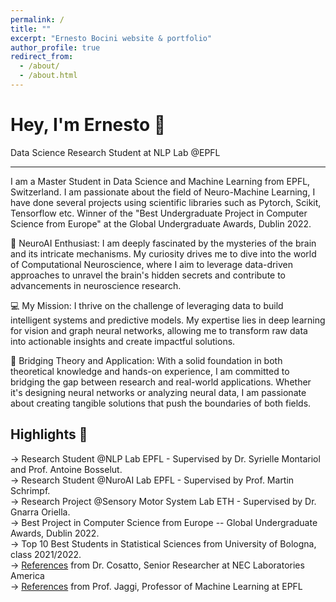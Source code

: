 ```yaml
---
permalink: /
title: ""
excerpt: "Ernesto Bocini website & portfolio"
author_profile: true
redirect_from: 
  - /about/
  - /about.html
---
```

# Hey, I'm Ernesto <span class="wave">👋</span> 
Data Science Research Student at NLP Lab @EPFL<br>

---
I am a Master Student in Data Science and Machine Learning from EPFL, Switzerland. I am passionate about the field of Neuro-Machine Learning, I have done several projects using scientific libraries such as Pytorch, Scikit, Tensorflow etc. Winner of the "Best Undergraduate Project in Computer Science from Europe" at the Global Undergraduate Awards, Dublin 2022.

🧠 NeuroAI Enthusiast: I am deeply fascinated by the mysteries of the brain and its intricate mechanisms. My curiosity drives me to dive into the world of Computational Neuroscience, where I aim to leverage data-driven approaches to unravel the brain's hidden secrets and contribute to advancements in neuroscience research.

💻 My Mission: I thrive on the challenge of leveraging data to build intelligent systems and predictive models. My expertise lies in deep learning for vision and graph neural networks, allowing me to transform raw data into actionable insights and create impactful solutions.

🚀 Bridging Theory and Application: With a solid foundation in both theoretical knowledge and hands-on experience, I am committed to bridging the gap between research and real-world applications. Whether it's designing neural networks or analyzing neural data, I am passionate about creating tangible solutions that push the boundaries of both fields.


## Highlights 🌟
→ Research Student @NLP Lab EPFL - Supervised by Dr. Syrielle Montariol and Prof. Antoine Bosselut.<br>
→ Research Student @NuroAI Lab EPFL - Supervised by Prof. Martin Schrimpf.<br>
→ Research Project @Sensory Motor System Lab ETH - Supervised by Dr. Gnarra Oriella.<br>
→ Best Project in Computer Science from Europe -- Global Undergraduate Awards, Dublin 2022.<br>
→ Top 10 Best Students in Statistical Sciences from University of Bologna, class 2021/2022.<br>
→ [References](/files/recommendation_cosatto.pdf) from Dr. Cosatto, Senior Researcher at NEC Laboratories America<br>
→ [References](/files/recommendation_jaggi.pdf) from Prof. Jaggi, Professor of Machine Learning at EPFL
<br><br>
